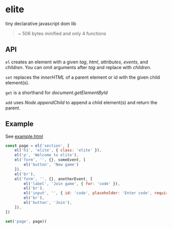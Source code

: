# elite

tiny declarative javascript dom lib

> ~ 506 bytes minified and only 4 functions

## API

`el` creates an element with a given *tag*, *html*, *attributes*, *events*, and *children*. You can omit arguments after *tag* and replace with *children*.

`set` replaces the *innerHTML* of a parent element or id with the given child element(s).

`get` is a shorthand for *document.getElementById*

`add` uses *Node.appendChild* to append a child element(s) and return the parent.

## Example

See [example.html](example.html)

```Javascript
const page = el('section', [
    el('h1', 'elite', { class: 'elite' }),
    el('p', 'Welcome to elite'),
    el('form', '', {}, someEvent, [
        el('button', 'New game')
    ]),
    el('br'),
    el('form', '', {}, anotherEvent, [
        el('label', 'Join game', { for: 'code' }),
        el('br'),
        el('input', '', { id: 'code', placeholder: 'Enter code', required: true }),
        el('br'),
        el('button', 'Join'),
    ]),
])

set('page', page))
```